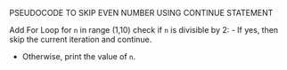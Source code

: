 PSEUDOCODE TO SKIP EVEN NUMBER USING CONTINUE STATEMENT 

Add For Loop for `n` in range (1,10)
check if `n` is divisible by 2:
        - If yes, then skip the current iteration and continue.
 - Otherwise, print the value of `n`.
